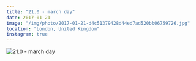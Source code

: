 ```yaml
---
title: "21.0 - march day"
date: 2017-01-21
image: "/img/photo/2017-01-21-d4c51379428d44ed7ad520bb06759726.jpg"
location: "London, United Kingdom"
instagram: true
---
```


![21.0 - march day](/img/photo/2017-01-21-d4c51379428d44ed7ad520bb06759726.jpg)
